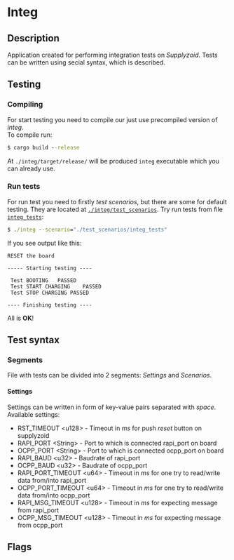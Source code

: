 # Integ

## Description

Application created for performing integration tests on _Supplyzoid_. Tests can be written using secial syntax, which is described.

## Testing

### Compiling

For start testing you need to compile our just use precompiled version of _integ_. \
To compile run:
```cmd
$ cargo build --release
```

At `./integ/target/release/` will be produced `integ` executable which you can already use.

### Run tests

For run test you need to firstly _test scenarios_, but there are some for default testing. They are located at [`./integ/test_scenarios`](integ/test_scenarios).
Try run tests from file [`integ_tests`](integ/test_scenarios/integ_tests):
```cmd
$ ./integ --scenario="./test_scenarios/integ_tests"
```

If you see output like this:
```
RESET the board

----- Starting testing ----

 Test BOOTING	PASSED
 Test START CHARGING	PASSED
 Test STOP CHARGING	PASSED

---- Finishing testing ----
```

All is __OK__!

## Test syntax

### Segments

File with tests can be divided into 2 segments: _Settings_ and _Scenarios_.

#### Settings

Settings can be written in form of key-value pairs separated with _space_. \
Available settings:
 - RST_TIMEOUT \<u128\> - Timeout in _ms_ for push _reset_ button on supplyzoid
 - RAPI_PORT \<String\> - Port to which is connected rapi_port on board
 - OCPP_PORT \<String\> - Port to which is connected ocpp_port on board
 - RAPI_BAUD \<u32\> - Baudrate of rapi_port
 - OCPP_BAUD \<u32\> - Baudrate of ocpp_port
 - RAPI_PORT_TIMEOUT \<u64\> - Timeout in _ms_ for one try to read/write data from/into rapi_port
 - OCPP_PORT_TIMEOUT \<u64\> - Timeout in _ms_ for one try to read/write data from/into ocpp_port
 - RAPI_MSG_TIMEOUT \<u128\> - Timeout in _ms_ for expecting message from rapi_port
 - OCPP_MSG_TIMEOUT \<u128\> - Timeout in _ms_ for expecting message from ocpp_port

## Flags